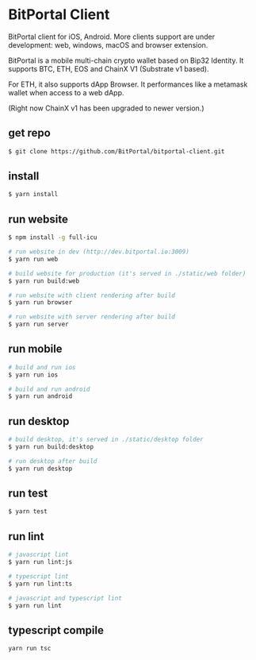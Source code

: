 # BitPortal Client

BitPortal client for iOS, Android. More clients support are under development: web, windows, macOS and browser extension.

BitPortal is a mobile multi-chain crypto wallet based on Bip32 Identity. It supports BTC, ETH, EOS and ChainX V1 (Substrate v1 based).

For ETH, it also supports dApp Browser. It performances like a metamask wallet when access to a web dApp.

(Right now ChainX v1 has been upgraded to newer version.)

## get repo
```sh
$ git clone https://github.com/BitPortal/bitportal-client.git
```

## install
```sh
$ yarn install
```

## run website
```sh
$ npm install -g full-icu

# run website in dev (http://dev.bitportal.io:3009)
$ yarn run web

# build website for production (it's served in ./static/web folder)
$ yarn run build:web

# run website with client rendering after build
$ yarn run browser

# run website with server rendering after build
$ yarn run server

```

## run mobile
```sh
# build and run ios
$ yarn run ios

# build and run android
$ yarn run android
```

## run desktop
```sh
# build desktop, it's served in ./static/desktop folder
$ yarn run build:desktop

# run desktop after build
$ yarn run desktop
```

## run test
```sh
$ yarn test
```

## run lint
```sh
# javascript lint
$ yarn run lint:js

# typescript lint
$ yarn run lint:ts

# javascript and typescript lint
$ yarn run lint
```

## typescript compile
```sh
yarn run tsc
```
